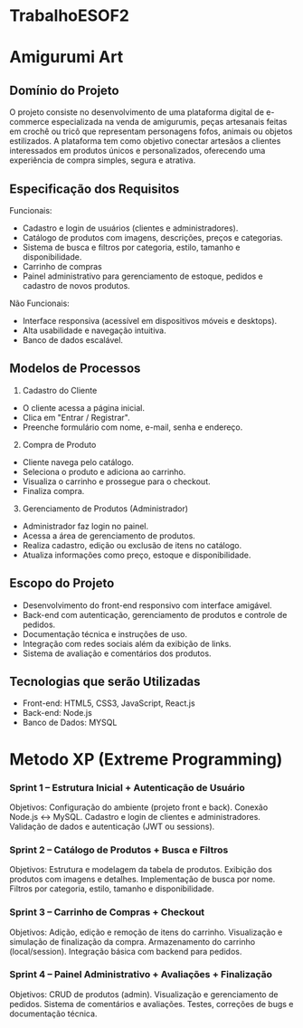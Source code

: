 # TrabalhoESOF2
# Amigurumi Art

## Domínio do Projeto
O projeto consiste no desenvolvimento de uma plataforma digital de e-commerce especializada na venda de amigurumis, peças artesanais feitas em crochê ou tricô que representam personagens fofos, animais ou objetos estilizados. A plataforma tem como objetivo conectar artesãos a clientes interessados em produtos únicos e personalizados, oferecendo uma experiência de compra simples, segura e atrativa.

## Especificação dos Requisitos
Funcionais:
- Cadastro e login de usuários (clientes e administradores).
- Catálogo de produtos com imagens, descrições, preços e categorias.
- Sistema de busca e filtros por categoria, estilo, tamanho e disponibilidade.
- Carrinho de compras
- Painel administrativo para gerenciamento de estoque, pedidos e cadastro de novos produtos.

 Não Funcionais:
- Interface responsiva (acessível em dispositivos móveis e desktops).
- Alta usabilidade e navegação intuitiva.
- Banco de dados escalável.

## Modelos de Processos
1. Cadastro do Cliente
* O cliente acessa a página inicial.
* Clica em "Entrar / Registrar".
* Preenche formulário com nome, e-mail, senha e endereço.

2. Compra de Produto
* Cliente navega pelo catálogo.
* Seleciona o produto e adiciona ao carrinho.
* Visualiza o carrinho e prossegue para o checkout.
* Finaliza compra.

3. Gerenciamento de Produtos (Administrador)
* Administrador faz login no painel.
* Acessa a área de gerenciamento de produtos.
* Realiza cadastro, edição ou exclusão de itens no catálogo.
* Atualiza informações como preço, estoque e disponibilidade.

## Escopo do Projeto
+ Desenvolvimento do front-end responsivo com interface amigável.
+ Back-end com autenticação, gerenciamento de produtos e controle de pedidos.
+ Documentação técnica e instruções de uso.
+ Integração com redes sociais além da exibição de links.
+ Sistema de avaliação e comentários dos produtos.

## Tecnologias que serão Utilizadas 
- Front-end: HTML5, CSS3, JavaScript, React.js
- Back-end: Node.js
- Banco de Dados: MYSQL

# Metodo XP (Extreme Programming)
### Sprint 1 – Estrutura Inicial + Autenticação de Usuário 
Objetivos:
Configuração do ambiente (projeto front e back).
Conexão Node.js ↔ MySQL.
Cadastro e login de clientes e administradores.
Validação de dados e autenticação (JWT ou sessions).

### Sprint 2 – Catálogo de Produtos + Busca e Filtros 
Objetivos:
Estrutura e modelagem da tabela de produtos.
Exibição dos produtos com imagens e detalhes.
Implementação de busca por nome.
Filtros por categoria, estilo, tamanho e disponibilidade.

### Sprint 3 – Carrinho de Compras + Checkout
Objetivos:
Adição, edição e remoção de itens do carrinho.
Visualização e simulação de finalização da compra.
Armazenamento do carrinho (local/session).
Integração básica com backend para pedidos.

### Sprint 4 – Painel Administrativo + Avaliações + Finalização 
Objetivos:
CRUD de produtos (admin).
Visualização e gerenciamento de pedidos.
Sistema de comentários e avaliações.
Testes, correções de bugs e documentação técnica.

